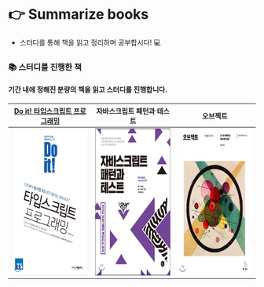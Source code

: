 # 👉 Summarize books
- 스터디를 통해 책을 읽고 정리하며 공부합시다! 💻

### 📚 스터디를 진행한 책
#### 기간 내에 정해진 분량의 책을 읽고 스터디를 진행합니다.

|[**Do it! 타입스크립트 프로그래밍**](https://github.com/Fortuna-Study/learning-typescript)|**자바스크립트 패턴과 테스트**|**오브젝트**|
|:---:|:---:|:---:|
|<a href="https://github.com/Fortuna-Study/learning-typescript"><img src="static/do-it-typescript.jpeg" width="400px" height="300px"/></a>|<a href="#"><img src="static/javascript-pattern-and-test.jpeg" width="400px" height="300px"/></a>|<a href="#"><img src="static/objects.jpeg" width="400px" height="300px"/></a>|
